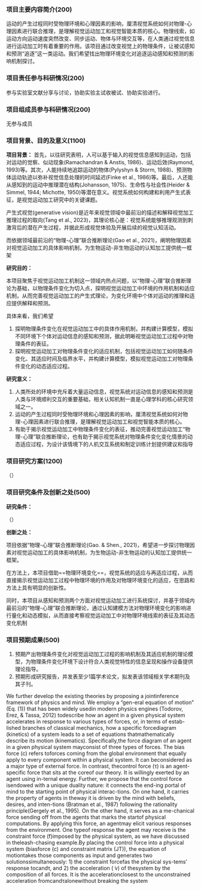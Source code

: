 ### 项目主要内容简介(200)

运动的产生过程同时受物理环境和心理因素的影响，厘清视觉系统如何对物理-心理因素进行联合推理，是理解视觉运动加工和视觉智能本质的核心。物理线索，如运动方向运动速度突然改变、同步运动、物体与环境交互等，在人类通过视觉信息进行运动加工时有着重要的作用。该项目通过改变视觉上的物理条件，让被试感知和预测“追逐”这一类运动。我们希望找出物理环境变化对追逐运动感知和预测的影响机制探讨。


### 项目责任参与科研情况(200)
参与实验室文献分享与讨论，协助实验主试收被试、协助实验进行。

### 项目组成员参与科研情况(200)
无参与成员

### 项目背景、目的及意义(1100)

**项目背景：**
首先，以往研究表明，人可以基于输入的视觉信息感知到运动，包括对运动的觉察、似动现象(Ramachandran & Anstis, 1986)、运动后效(Raymond, 1993)等。其次，人能持续地追踪运动的物体(Pylyshyn & Storm, 1988)、预测物体运动轨迹以弥补视觉信息处理的时间延迟(Finke et al., 1986)等。最后，人还能从感知到的运动中推理潜在结构(Johansson, 1975)、生命性与社会性(Heider & Simmel, 1944; Michotte, 1950)等潜在意义。视觉系统如何构建和利用产生式表征，是视觉运动加工研究中的关键课题。

产生式视觉(generative vision)是近年来视觉领域中最前沿的描述和解释视觉加工推理过程的取向(Tang et al., 2023)，其理论核心是：视觉系统能够推理观测到刺激背后的潜在产生过程，并据此形成视觉体验及开展后续的视觉认知活动。

而依据领域最前沿的“物理-心理”联合推断理论(Gao et al., 2021)，阐明物理因素对视觉运动加工的具体影响机制，为生物运动-非生物运动的认知加工提供统一框架

**研究目的：**

本项目聚焦于视觉运动加工机制这一领域内热点问题，以“物理-心理”联合推断理论为基础，以物理条件变化为切入点，探明视觉运动加工中环境的作用机制和适应机制，从而完善视觉运动加工的产生式理论，为变化环境中个体对运动的推理和适应提供解释和预测。

具体来看，我们希望
1.	探明物理条件变化在视觉运动加工中的具体作用机制，并构建计算模型，模拟不同环境下个体对运动信息的感知和预测，据此明晰视觉运动加工过程中对物理条件的表征。
2.	探明视觉运动加工对物理条件变化的适应机制，包括视觉运动加工如何随条件变化、其适应时间及临界水平，并构建计算模型，模拟视觉运动加工对物理条件变化的动态适应过程。

**研究意义：**
1. 人类所处的环境中充斥着大量运动信息，视觉系统对运动信息的感知和预测是人类与环境顺利交互的重要基础，相关认知机制一直是心理学科的核心研究领域之一。
2. 运动的产生过程同时受物理环境和心理因素的影响，厘清视觉系统如何对物理-心理因素进行联合推理，是理解视觉运动加工和视觉智能本质的核心。
3. 有助于揭示视觉运动加工中物理条件变化的表征，推动完善视觉运动加工“物理-心理”联合推断理论，也有助于揭示视觉系统对物理条件变化变化情景的动态适应过程，为设计该情境下的人机交互系统和制定训练计划提供建议和指导



### 项目研究方案(1200)

（）


### 项目研究条件及创新之处(500)
**研究条件：**

（）

**创新之处：**

项目依据“物理-心理”联合推断理论(Gao. & Shen., 2021)，希望进一步探讨物理因素对视觉运动加工的具体影响机制，为生物运动-非生物运动的认知加工提供统一框架。

在方法上，本项目借助==物理环境变化==，视觉系统的适应与再适应过程，从而直接揭示视觉运动加工过程中物理环境的作用及对物理环境变化的适应，在思路和方法上具有明显的创新性。

同时，本项目从感知和预测两个方面对视觉运动加工进行系统探讨，并基于领域内最前沿的“物理-心理”联合推断理论，通过认知建模方法对物理环境变化的影响进行量化和动态模拟，从而直接考察视觉运动加工中对物理环境线索的表征及其动态变化机制
     
### 项目预期成果(500)

1. 预期产出物理条件变化对视觉运动加工过程的影响机制及其适应机制的理论模型，为物理条件变化环境下设计符合人类视觉特性的信息呈现和操作设备提供理论指导。
2. 预期形成研究报告，并发表至少1篇学术论文，拟发表该领域相关学术期刊及其子刊。

















We further develop the existing theories by proposing a jointinference framework of physics and mind. We employ a “gen-eral equation of motion” (Eq. (1)) that has been widely usedin modern physics engines (Todorov, Erez, & Tassa, 2012) todescribe how an agent in a given physical system accelerates in response to various types of forces, or, in terms of estab-lished branches of classical mechanics, how a specific forcediagram (kinetics) of a system leads to a set of equations thatmathematically describe its motion (kinematics). Specifically,the force diagram of an agent in a given physical system mayconsist of three types of forces. The bias force (c) refers toforces coming from the global environment that equally apply to every component within a physical system. It can beconsidered as a major type of external force. In contrast, thecontrol force (τ) is an agent-specific force that sits at the coreof  our  theory.  It  is  willingly  exerted  by  an  agent  using  in-ternal  energy.  Further,  we  propose  that  the  control  force  isendowed with a unique duality nature: it connects the end-ing portal of mind to the starting point of physical interac-tions.  On one hand,  it carries the property  of agents in theway it is driven by the mind with beliefs, desires, and inten-tions (Bratman et al., 1987) following the rationality principle(Gergely et al., 1995). On the other hand, it serves as a me-chanical force sending off from the agents that marks the startof  physical  computations.  By  applying  this  force,  an  agentmay elicit various responses from the environment. One typeof response the agent may receive is the constraint force (f)imposed by the physical system, as we have discussed in theleash-chasing example.By placing the control force into a physical system (biasforce (c) and constraint matrix (JT)), the equation of motiontakes those components as input and generates two solutionssimultaneously: 1) the constraint forcefas the physical sys-tems’ response tocandτ, and 2) the acceleration (  ̇v) of thesystem by the composition of all forces. It is the accelerationclosest to the unconstrained acceleration fromcandτalonewithout breaking the system

